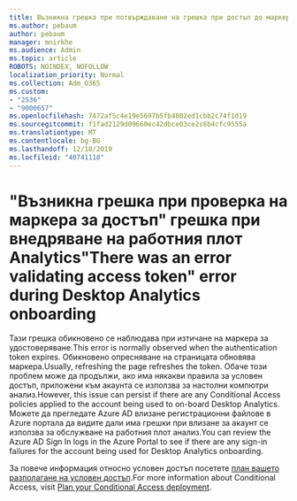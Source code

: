 ```yaml
---
title: Възникна грешка при потвърждаване на грешка при достъп до маркера по време на качването на работния плот
ms.author: pebaum
author: pebaum
manager: mnirkhe
ms.audience: Admin
ms.topic: article
ROBOTS: NOINDEX, NOFOLLOW
localization_priority: Normal
ms.collection: Adm_O365
ms.custom:
- "2536"
- "9000657"
ms.openlocfilehash: 7472af5c4e19e5697b5fb4802ed1cbb2c74f1d19
ms.sourcegitcommit: f1fad2129d09660ec42dbce03ce2c6b4cfc9555a
ms.translationtype: MT
ms.contentlocale: bg-BG
ms.lasthandoff: 12/18/2019
ms.locfileid: "40741118"
---
```

# <a name="there-was-an-error-validating-access-token-error-during-desktop-analytics-onboarding"></a><span data-ttu-id="733e5-102">"Възникна грешка при проверка на маркера за достъп" грешка при внедряване на работния плот Analytics</span><span class="sxs-lookup"><span data-stu-id="733e5-102">"There was an error validating access token" error during Desktop Analytics onboarding</span></span>

<span data-ttu-id="733e5-103">Тази грешка обикновено се наблюдава при изтичане на маркера за удостоверяване.</span><span class="sxs-lookup"><span data-stu-id="733e5-103">This error is normally observed when the authentication token expires.</span></span> <span data-ttu-id="733e5-104">Обикновено опресняване на страницата обновява маркера.</span><span class="sxs-lookup"><span data-stu-id="733e5-104">Usually, refreshing the page refreshes the token.</span></span> <span data-ttu-id="733e5-105">Обаче този проблем може да продължи, ако има някакви правила за условен достъп, приложени към акаунта се използва за настолни компютри анализ.</span><span class="sxs-lookup"><span data-stu-id="733e5-105">However, this issue can persist if there are any Conditional Access policies applied to the account being used to on-board Desktop Analytics.</span></span> <span data-ttu-id="733e5-106">Можете да прегледате Azure AD влизане регистрационни файлове в Azure портала да видите дали има грешки при влизане за акаунт се използва за обслужване на работния плот анализ.</span><span class="sxs-lookup"><span data-stu-id="733e5-106">You can review the Azure AD Sign In logs in the Azure Portal to see if there are any sign-in failures for the account being used for Desktop Analytics onboarding.</span></span>

<span data-ttu-id="733e5-107">За повече информация относно условен достъп посетете [план вашето разполагане на условен достъп](https://docs.microsoft.com/azure/active-directory/conditional-access/plan-conditional-access).</span><span class="sxs-lookup"><span data-stu-id="733e5-107">For more information about Conditional Access, visit [Plan your Conditional Access deployment](https://docs.microsoft.com/azure/active-directory/conditional-access/plan-conditional-access).</span></span>